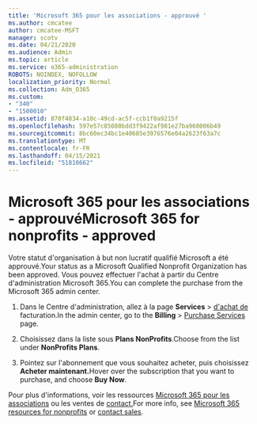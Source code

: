 ```yaml
---
title: 'Microsoft 365 pour les associations - approuvé '
ms.author: cmcatee
author: cmcatee-MSFT
manager: scotv
ms.date: 04/21/2020
ms.audience: Admin
ms.topic: article
ms.service: o365-administration
ROBOTS: NOINDEX, NOFOLLOW
localization_priority: Normal
ms.collection: Adm_O365
ms.custom:
- "340"
- "1500010"
ms.assetid: 870f4834-a10c-49cd-ac5f-ccb1f0a9215f
ms.openlocfilehash: 597e57c85080bdd3f9422af981e27ba960006b49
ms.sourcegitcommit: 8bc60ec34bc1e40685e3976576e04a2623f63a7c
ms.translationtype: MT
ms.contentlocale: fr-FR
ms.lasthandoff: 04/15/2021
ms.locfileid: "51810662"
---
```

# <a name="microsoft-365-for-nonprofits---approved"></a><span data-ttu-id="22c27-102">Microsoft 365 pour les associations - approuvé</span><span class="sxs-lookup"><span data-stu-id="22c27-102">Microsoft 365 for nonprofits - approved</span></span>

<span data-ttu-id="22c27-103">Votre statut d'organisation à but non lucratif qualifié Microsoft a été approuvé.</span><span class="sxs-lookup"><span data-stu-id="22c27-103">Your status as a Microsoft Qualified Nonprofit Organization has been approved.</span></span> <span data-ttu-id="22c27-104">Vous pouvez effectuer l'achat à partir du Centre d'administration Microsoft 365.</span><span class="sxs-lookup"><span data-stu-id="22c27-104">You can complete the purchase from the Microsoft 365 admin center.</span></span>

1. <span data-ttu-id="22c27-105">Dans le Centre d'administration, allez à la page **Services** \> [d'achat de](https://go.microsoft.com/fwlink/p/?linkid=868433) facturation.</span><span class="sxs-lookup"><span data-stu-id="22c27-105">In the admin center, go to the **Billing** \> [Purchase Services](https://go.microsoft.com/fwlink/p/?linkid=868433) page.</span></span>

2. <span data-ttu-id="22c27-106">Choisissez dans la liste sous **Plans NonProfits**.</span><span class="sxs-lookup"><span data-stu-id="22c27-106">Choose from the list under **NonProfits Plans**.</span></span>

3. <span data-ttu-id="22c27-107">Pointez sur l'abonnement que vous souhaitez acheter, puis choisissez **Acheter maintenant.**</span><span class="sxs-lookup"><span data-stu-id="22c27-107">Hover over the subscription that you want to purchase, and choose **Buy Now**.</span></span>

<span data-ttu-id="22c27-108">Pour plus d'informations, voir les ressources [Microsoft 365 pour les associations](https://www.microsoft.com/nonprofits/microsoft-365) ou les ventes de [contact.](https://www.microsoft.com/nonprofits/contact-us)</span><span class="sxs-lookup"><span data-stu-id="22c27-108">For more info, see [Microsoft 365 resources for nonprofits](https://www.microsoft.com/nonprofits/microsoft-365) or [contact sales](https://www.microsoft.com/nonprofits/contact-us).</span></span>
